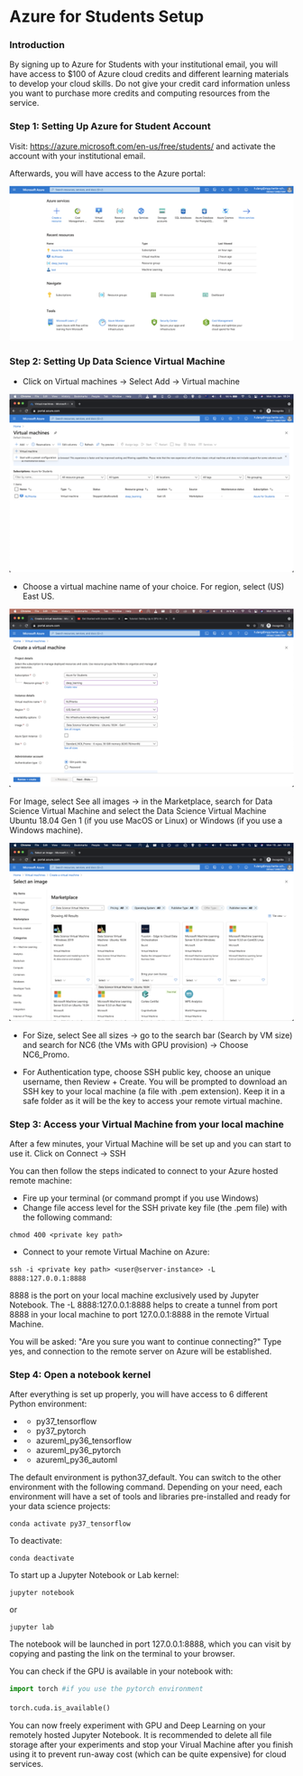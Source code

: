 # Azure for Students Setup 

### Introduction

By signing up to Azure for Students with your institutional email, you will have access to $100 of Azure cloud credits and different learning materials to develop your cloud skills. Do not give your credit card information unless you want to purchase more credits and computing resources from the service. 

### Step 1: Setting Up Azure for Student Account

Visit: https://azure.microsoft.com/en-us/free/students/ and activate the account with your institutional email. 

Afterwards, you will have access to the Azure portal: 

![image](./assets/1.png)

### Step 2: Setting Up Data Science Virtual Machine

* Click on Virtual machines -> Select Add -> Virtual machine

![image](./assets/2.png)

* Choose a virtual machine name of your choice. For region, select (US) East US. 

![image](./assets/3.png)

For Image, select See all images -> in the Marketplace, search for Data Science Virtual Machine and select the Data Science Virtual Machine Ubuntu 18.04 Gen 1 (if you use MacOS or Linux) or Windows (if you use a Windows machine). 

![image](./assets/4.png)

* For Size, select See all sizes -> go to the search bar (Search by VM size) and search for NC6 (the VMs with GPU provision) -> Choose NC6_Promo.  

* For Authentication type, choose SSH public key, choose an unique username, then Review + Create. You will be prompted to download an SSH key to your local machine (a file with .pem extension). Keep it in a safe folder as it will be the key to access your remote virtual machine. 

### Step 3: Access your Virtual Machine from your local machine

After a few minutes, your Virtual Machine will be set up and you can start to use it. Click on Connect -> SSH 

You can then follow the steps indicated to connect to your Azure hosted remote machine: 

* Fire up your terminal (or command prompt if you use Windows)
* Change file access level for the SSH private key file (the .pem file) with the following command:

```console
chmod 400 <private key path>
```

* Connect to your remote Virtual Machine on Azure:

```console
ssh -i <private key path> <user@server-instance> -L 8888:127.0.0.1:8888
```

8888 is the port on your local machine exclusively used by Jupyter Notebook. The -L 8888:127.0.0.1:8888 helps to create a tunnel from port 8888 in your local machine to port 127.0.0.1:8888 in the remote Virtual Machine. 

You will be asked: "Are you sure you want to continue connecting?" Type yes, and connection to the remote server on Azure will be established. 

### Step 4: Open a notebook kernel 

After everything is set up properly, you will have access to 6 different Python environment:
*    - py37_tensorflow                                                    
*    - py37_pytorch                                                       
*    - azureml_py36_tensorflow                                            
*    - azureml_py36_pytorch                                               
*    - azureml_py36_automl

The default environment is python37_default. You can switch to the other environment with the following command. Depending on your need, each environment will have a set of tools and libraries pre-installed and ready for your data science projects: 

```console
conda activate py37_tensorflow
```

To deactivate: 

```console
conda deactivate
```

To start up a Jupyter Notebook or Lab kernel: 

```console
jupyter notebook
```

or 

```console
jupyter lab
```

The notebook will be launched in port 127.0.0.1:8888, which you can visit by copying and pasting the link on the terminal to your browser. 

You can check if the GPU is available in your notebook with: 

```python
import torch #if you use the pytorch environment

torch.cuda.is_available()
```

You can now freely experiment with GPU and Deep Learning on your remotely hosted Jupyter Notebook. It is recommended to delete all file storage after your experiments and stop your Virual Machine after you finish using it to prevent run-away cost (which can be quite expensive) for cloud services. 